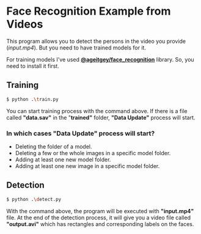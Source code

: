 # Face Recognition Example from Videos

This program allows you to detect the persons in the video you provide (*input.mp4*). But you need to have trained models for it. 

For training models I've used **[@ageitgey/face_recognition](https://github.com/ageitgey/face_recognition)** library. So, you need to install it first.


## Training

```bash
$ python .\train.py
```

You can start training process with the command above.
If there is a file called **"data.sav"** in the "**trained"** folder, **"Data Update"** process will start.


### In which cases "Data Update" process will start?
- Deleting the folder of a model.
- Deleting a few or the whole images in a specific model folder.
- Adding at least one new model folder.
- Adding at least one new image in a specific model folder.


## Detection

```bash
$ python .\detect.py
```

With the command above, the program will be executed with **"input.mp4"** file. At the end of the detection process, it will give you a video file called **"output.avi"** which has rectangles and corresponding labels on the faces. 
